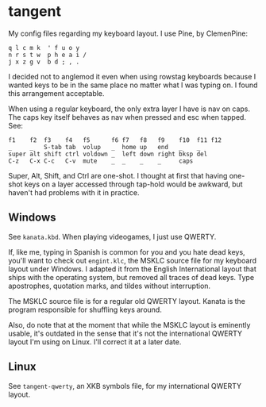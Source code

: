 # tangent

My config files regarding my keyboard layout. I use Pine, by ClemenPine:

```
q l c m k  ' f u o y
n r s t w  p h e a i /
j x z g v  b d ; , .
```

I decided not to anglemod it even when using rowstag keyboards because I wanted keys to be in the same place no matter what I was typing on. I found this arrangement acceptable.

When using a regular keyboard, the only extra layer I have is nav on caps. The caps key itself behaves as nav when pressed and esc when tapped. See:

```
f1    f2  f3    f4   f5      f6 f7   f8   f9    f10  f11 f12
_     _   S-tab tab  volup   _  home up   end   _    _
super alt shift ctrl voldown _  left down right bksp del
C-z   C-x C-c   C-v  mute    _  _    _    _     caps
```

Super, Alt, Shift, and Ctrl are one-shot. I thought at first that having one-shot keys on a layer accessed through tap-hold would be awkward, but haven't had problems with it in practice.

## Windows

See `kanata.kbd`. When playing videogames, I just use QWERTY.

If, like me, typing in Spanish is common for you and you hate dead keys, you'll want to check out `engint.klc`, the MSKLC source file for my keyboard layout under Windows. I adapted it from the English International layout that ships with the operating system, but removed all traces of dead keys. Type apostrophes, quotation marks, and tildes without interruption.

The MSKLC source file is for a regular old QWERTY layout. Kanata is the program responsible for shuffling keys around.

Also, do note that at the moment that while the MSKLC layout is eminently usable, it's outdated in the sense that it's not the international QWERTY layout I'm using on Linux. I'll correct it at a later date.

## Linux

See `tangent-qwerty`, an XKB symbols file, for my international QWERTY layout.
